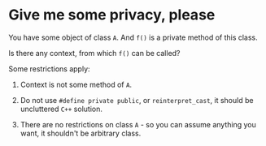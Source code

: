 # Give me some privacy, please

You have some object of class `A`.
And `f()` is a private method of this class.

Is there any context, from which `f()` can be called?

Some restrictions apply:

1. Context is not some method of `A`.

2. Do not use `#define private public`, or `reinterpret_cast`, it should be uncluttered `C++` solution.

3. There are no restrictions on class `A` - so you can assume anything you want, it shouldn't be arbitrary class.
